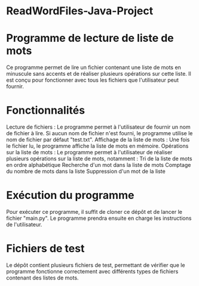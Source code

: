 # ReadWordFiles-Java-Project
# Programme de lecture de liste de mots
Ce programme permet de lire un fichier contenant une liste de mots en minuscule sans accents et de réaliser plusieurs opérations sur cette liste. Il est conçu pour fonctionner avec tous les fichiers que l'utilisateur peut fournir.

# Fonctionnalités
Lecture de fichiers : Le programme permet à l'utilisateur de fournir un nom de fichier à lire. Si aucun nom de fichier n'est fourni, le programme utilise le nom de fichier par défaut "test.txt".
Affichage de la liste de mots : Une fois le fichier lu, le programme affiche la liste de mots en mémoire.
Opérations sur la liste de mots : Le programme permet à l'utilisateur de réaliser plusieurs opérations sur la liste de mots, notamment :
Tri de la liste de mots en ordre alphabétique
Recherche d'un mot dans la liste de mots
Comptage du nombre de mots dans la liste
Suppression d'un mot de la liste

# Exécution du programme
Pour exécuter ce programme, il suffit de cloner ce dépôt et de lancer le fichier "main.py". Le programme prendra ensuite en charge les instructions de l'utilisateur.

# Fichiers de test
Le dépôt contient plusieurs fichiers de test, permettant de vérifier que le programme fonctionne correctement avec différents types de fichiers contenant des listes de mots.

